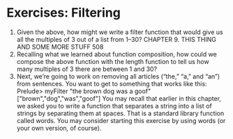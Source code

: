 # Exercises: Filtering
1. Given the above, how might we write a filter function that
would give us all the multiples of 3 out of a list from 1–30?
CHAPTER 9. THIS THING AND SOME MORE STUFF 508
2. Recalling what we learned about function composition,
how could we compose the above function with the length
function to tell us how many multiples of 3 there are between 1 and 30?
3. Next, we’re going to work on removing all articles (“the,”
“a,” and “an”) from sentences. You want to get to something
that works like this:
Prelude> myFilter "the brown dog was a goof"
["brown","dog","was","goof"]
You may recall that earlier in this chapter, we asked you
to write a function that separates a string into a list of
strings by separating them at spaces. That is a standard library function called words. You may consider starting this
exercise by using words (or your own version, of course).